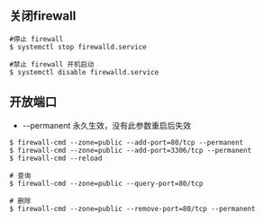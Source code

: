 ## 关闭firewall
```
#停止 firewall
$ systemctl stop firewalld.service

#禁止 firewall 开机启动
$ systemctl disable firewalld.service
```











## 开放端口
* --permanent 永久生效，没有此参数重启后失效
```
$ firewall-cmd --zone=public --add-port=80/tcp --permanent
$ firewall-cmd --zone=public --add-port=3306/tcp --permanent
$ firewall-cmd --reload

# 查询
$ firewall-cmd --zone=public --query-port=80/tcp

# 删除
$ firewall-cmd --zone=public --remove-port=80/tcp --permanent
```

